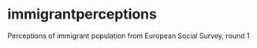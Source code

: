 immigrantperceptions
====================

Perceptions of immigrant population from European Social Survey, round 1
